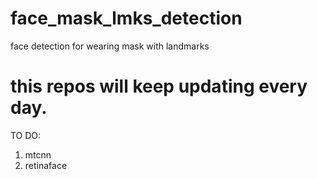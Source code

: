 # face_mask_lmks_detection
face detection for wearing mask with landmarks

# this repos will keep updating every day.
TO DO:
1. mtcnn
2. retinaface